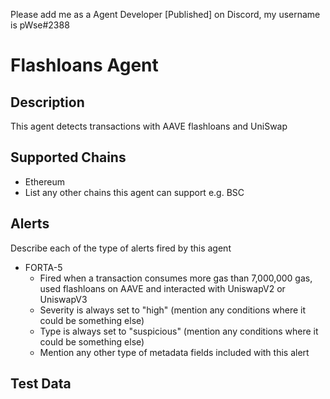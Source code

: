 Please add me as a Agent Developer [Published] on Discord, my username is pWse#2388
# Flashloans Agent

## Description

This agent detects transactions with AAVE flashloans and UniSwap

## Supported Chains

- Ethereum
- List any other chains this agent can support e.g. BSC

## Alerts

Describe each of the type of alerts fired by this agent

- FORTA-5
  - Fired when a transaction consumes more gas than 7,000,000 gas, used flashloans on AAVE and interacted with UniswapV2 or UniswapV3
  - Severity is always set to "high" (mention any conditions where it could be something else)
  - Type is always set to "suspicious" (mention any conditions where it could be something else)
  - Mention any other type of metadata fields included with this alert

## Test Data

